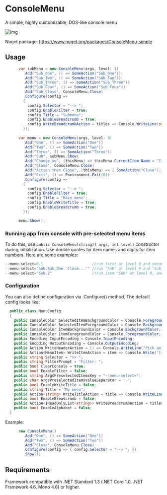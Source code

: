# ConsoleMenu
A simple, highly customizable, DOS-like console menu

![img](https://raw.githubusercontent.com/lechu445/ConsoleMenu/master/preview.gif)

Nuget package: https://www.nuget.org/packages/ConsoleMenu-simple

## Usage
```csharp
      var subMenu = new ConsoleMenu(args, level: 1)
        .Add("Sub_One", () => SomeAction("Sub_One"))
        .Add("Sub_Two", () => SomeAction("Sub_Two"))
        .Add("Sub_Three", () => SomeAction("Sub_Three"))
        .Add("Sub_Four", () => SomeAction("Sub_Four"))
        .Add("Sub_Close", ConsoleMenu.Close)
        .Configure(config =>
        {
          config.Selector = "--> ";
          config.EnableFilter = true;
          config.Title = "Submenu";
          config.EnableBreadcrumb = true;
          config.WriteBreadcrumbAction = titles => Console.WriteLine(string.Join(" / ", titles));
        });
        
      var menu = new ConsoleMenu(args, level: 0)
        .Add("One", () => SomeAction("One"))
        .Add("Two", () => SomeAction("Two"))
        .Add("Three", () => SomeAction("Three"))
        .Add("Sub", subMenu.Show)
        .Add("Change me", (thisMenu) => thisMenu.CurrentItem.Name = "I am changed!")
        .Add("Close", ConsoleMenu.Close)
        .Add("Action then Close", (thisMenu) => { SomeAction("Close"); thisMenu.CloseMenu(); })
        .Add("Exit", () => Environment.Exit(0))
        .Configure(config =>
        {
          config.Selector = "--> ";
          config.EnableFilter = true;
          config.Title = "Main menu";
          config.EnableWriteTitle = true;
          config.EnableBreadcrumb = true;
        });

      menu.Show();
```

### Running app from console with pre-selected menu items 
To do this, use `public ConsoleMenu(string[] args, int level)` constructor during initialization.
Use double quotes for item names and digits for item numbers. Here are some examples:
```csharp
--menu-select=0.1                      //run first at level 0 and second at level 1
--menu-select="Sub.Sub_One.'Close...'" //run "Sub" at level 0 and "Sub_One" at level 1, and "Close..." at level 2
--menu-select="Sub.2"                  //run item "Sub" at level 0, and then run third item at level 1
```

### Configuration
You can also define configuration via .Configure() method. The default config looks like:
```csharp
  public class MenuConfig
  {
    public ConsoleColor SelectedItemBackgroundColor = Console.ForegroundColor;
    public ConsoleColor SelectedItemForegroundColor = Console.BackgroundColor;
    public ConsoleColor ItemBackgroundColor = Console.BackgroundColor;
    public ConsoleColor ItemForegroundColor = Console.ForegroundColor;
    public Encoding InputEncoding = Console.InputEncoding;
    public Encoding OutputEncoding = Console.OutputEncoding;
    public Action WriteHeaderAction = () => Console.WriteLine("Pick an option:");
    public Action<MenuItem> WriteItemAction = item => Console.Write("[{0}] {1}", item.Index, item.Name);
    public string Selector = ">> ";
    public string FilterPrompt = "Filter: ";
    public bool ClearConsole = true;
    public bool EnableFilter = false;
    public string ArgsPreselectedItemsKey = "--menu-select=";
    public char ArgsPreselectedItemsValueSeparator = '.';
    public bool EnableWriteTitle = false;
    public string Title = "My menu";
    public Action<string> WriteTitleAction = title => Console.WriteLine(title);
    public bool EnableBreadcrumb = false;
    public Action<IReadOnlyList<string>> WriteBreadcrumbAction = titles => Console.WriteLine(string.Join(" > ", titles));
    public bool EnableAlphabet = false;
  }
```
Example:
```csharp
      new ConsoleMenu()
        .Add("One", () => SomeAction("One"))
        .Add("Two", () => SomeAction("Two"))
        .Add("Close", ConsoleMenu.Close)
        .Configure(config => { config.Selector = "--> "; })
        .Show();
```
## Requirements
Framework compatible with .NET Standard 1.3 (.NET Core 1.0, .NET Framework 4.6, Mono 4.6) or higher.
